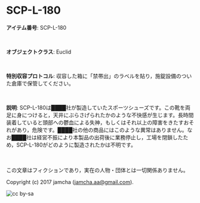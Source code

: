 # SCP-L-180

**アイテム番号**: SCP-L-180  

<br>  

**オブジェクトクラス**: Euclid  

<br>  

**特別収容プロトコル**: 収容した箱に「禁帯出」のラベルを貼り，施錠設備のついた倉庫で保管してください。  

<br>  

**説明**: SCP-L-180は████社が製造していたスポーツシューズです。この靴を両足に身につけると，天井にぶらさげられたかのような不快感が生じます。長時間装着していると頭部への鬱血による失神，もしくはそれ以上の障害をきたすおそれがあり，危険です。████社の他の商品にはこのような異常はありません。なお████社は経営不振により本製品の出荷後に業務停止し，工場を閉鎖したため，SCP-L-180がどのように製造されたかは不明です。  

<br>  
<br>  
この文章はフィクションであり，実在の人物・団体とは一切関係ありません。  

Copyright (c) 2017 jamcha (jamcha.aa@gmail.com).  

![cc by-sa](http://i.creativecommons.org/l/by-sa/4.0/88x31.png)
